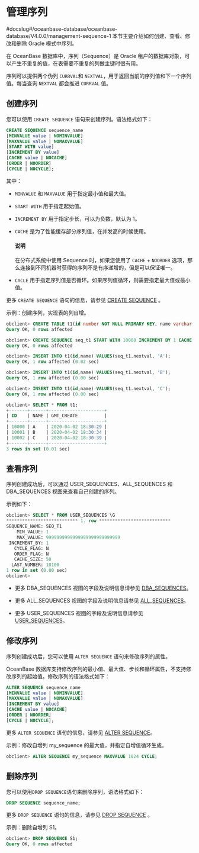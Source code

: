 # 管理序列
#docslug#/oceanbase-database/oceanbase-database/V4.0.0/management-sequence-1
本节主要介绍如何创建、查看、修改和删除 Oracle 模式中序列。

在 OceanBase 数据库中，序列（Sequence）是 Oracle 租户的数据库对象，可以产生不重复的值，在表需要不重复的列做主键时很有用。

序列可以提供两个伪列 `CURRVAL`和 `NEXTVAL`，用于返回当前的序列值和下一个序列值。每当查询 `NEXTVAL` 都会推进 `CURRVAL` 值。

## 创建序列

您可以使用 `CREATE SEQUENCE` 语句来创建序列。语法格式如下：

```sql
CREATE SEQUENCE sequence_name
[MINVALUE value | NOMINVALUE]
[MAXVALUE value | NOMAXVALUE]
[START WITH value]
[INCREMENT BY value]
[CACHE value | NOCACHE]
[ORDER | NOORDER]
[CYCLE | NOCYCLE];
```

其中：

* `MINVALUE` 和 `MAXVALUE` 用于指定最小值和最大值。

* `START WITH` 用于指定起始值。

* `INCREMENT BY` 用于指定步长，可以为负数，默认为 1。

* `CACHE` 是为了性能缓存部分序列值，在并发高的时候使用。

  <main id="notice" type='explain'>
    <h4>说明</h4>
    <p>在分布式系统中使用 Sequence 时，如果您使用了 <code>CACHE</code> + <code>NOORDER</code> 选项，那么连接到不同机器时获得的序列不是有序递增的，但是可以保证唯一。</p>
  </main>
  
* `CYCLE` 用于指定序列值是否循环。如果序列值循环，则需要指定最大值或最小值。

更多 `CREATE SEQUENCE` 语句的信息，请参见 [CREATE SEQUENCE](../../../4.development-reference/1.sql-syntax/3.common-tenant-of-oracle-mode/9.sql-statement-of-oracle-mode/1.ddl-of-oracle-mode/22.create-sequence-of-oracle-mode.md) 。

示例：创建序列，实现表的列自增。

```sql
obclient> CREATE TABLE t1(id number NOT NULL PRIMARY KEY, name varchar(50) , gmt_create date NOT NULL DEFAULT SYSDATE);
Query OK, 0 rows affected

obclient> CREATE SEQUENCE seq_t1 START WITH 10000 INCREMENT BY 1 CACHE 50 NOCYCLE;
Query OK, 0 rows affected

obclient> INSERT INTO t1(id,name) VALUES(seq_t1.nextval, 'A');
Query OK, 1 row affected (0.02 sec)

obclient> INSERT INTO t1(id,name) VALUES(seq_t1.nextval, 'B');
Query OK, 1 row affected (0.00 sec)

obclient> INSERT INTO t1(id,name) VALUES(seq_t1.nextval, 'C');
Query OK, 1 row affected (0.00 sec)

obclient> SELECT * FROM t1;
+-------+------+---------------------+
| ID    | NAME | GMT_CREATE          |
+-------+------+---------------------+
| 10000 | A    | 2020-04-02 18:30:29 |
| 10001 | B    | 2020-04-02 18:30:34 |
| 10002 | C    | 2020-04-02 18:30:39 |
+-------+------+---------------------+
3 rows in set (0.01 sec)
```

## 查看序列

序列创建成功后，可以通过 USER_SEQUENCES、ALL_SEQUENCES 和 DBA_SEQUENCES 视图来查看自己创建的序列。

示例如下：

```sql
obclient> SELECT * FROM USER_SEQUENCES \G
*************************** 1. row ***************************
SEQUENCE_NAME: SEQ_T1
    MIN_VALUE: 1
    MAX_VALUE: 9999999999999999999999999999
 INCREMENT_BY: 1
   CYCLE_FLAG: N
   ORDER_FLAG: N
   CACHE_SIZE: 50
  LAST_NUMBER: 10100
1 row in set (0.00 sec)
obclient>
```

* 更多 DBA_SEQUENCES 视图的字段及说明信息请参见 [DBA_SEQUENCES](../../../5.system-reference/5.system-view-of-oracle-mode/2.dictionary-view-of-oracle-mode/98.dba_sequences-of-oracle-mode.md)。

* 更多 ALL_SEQUENCES 视图的字段及说明信息请参见 [ALL_SEQUENCES](../../../5.system-reference/5.system-view-of-oracle-mode/2.dictionary-view-of-oracle-mode/25.all_sequences-of-oracle-mode.md)。

* 更多 USER_SEQUENCES 视图的字段及说明信息请参见 [USER_SEQUENCES](../../../5.system-reference/5.system-view-of-oracle-mode/2.dictionary-view-of-oracle-mode/167.user_sequences-of-oracle-mode.md)。

## 修改序列

序列创建成功后，您可以使用 `ALTER SEQUENCE` 语句来修改序列的属性。

OceanBase 数据库支持修改序列的最小值、最大值、步长和循环属性，不支持修改序列的起始值。修改序列的语法格式如下：

```sql
ALTER SEQUENCE sequence_name
[MINVALUE value | NOMINVALUE]
[MAXVALUE value | NOMAXVALUE]
[INCREMENT BY value]
[CACHE value | NOCACHE]
[ORDER | NOORDER]
[CYCLE | NOCYCLE];
```

更多 `ALTER SEQUENCE` 语句的信息，请参见 [ALTER SEQUENCE](../../../4.development-reference/1.sql-syntax/3.common-tenant-of-oracle-mode/9.sql-statement-of-oracle-mode/1.ddl-of-oracle-mode/6.alter-sequence-of-oracle-mode.md)。

示例：修改自增列 my_sequence 的最大值，并指定自增值循环生成。

```sql
obclient> ALTER SEQUENCE my_sequence MAXVALUE 1024 CYCLE;
```

## 删除序列

您可以使用`DROP SEQUENCE`语句来删除序列，语法格式如下：

```sql
DROP SEQUENCE sequence_name;
```

更多 `DROP SEQUENCE` 语句的信息，请参见 [DROP SEQUENCE](../../../4.development-reference/1.sql-syntax/3.common-tenant-of-oracle-mode/9.sql-statement-of-oracle-mode/1.ddl-of-oracle-mode/37.drop-sequence-of-oracle-mode.md) 。

示例：删除自增列 S1。

```sql
obclient> DROP SEQUENCE S1;
Query OK, 0 rows affected
```
